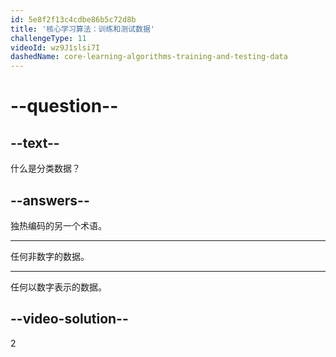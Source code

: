```yaml
---
id: 5e8f2f13c4cdbe86b5c72d8b
title: '核心学习算法：训练和测试数据'
challengeType: 11
videoId: wz9J1slsi7I
dashedName: core-learning-algorithms-training-and-testing-data
---
```


# --question--

## --text--

什么是分类数据？

## --answers--

独热编码的另一个术语。

---

任何非数字的数据。

---

任何以数字表示的数据。

## --video-solution--

2

